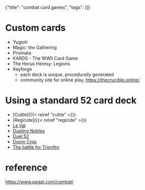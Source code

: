 {"title": "combat card games", "tags": []}

# Custom cards
* Yugioh
* Magic: the Gathering
* Prismata
* KARDS - The WWII Card Game
* The Horus Heresy: Legions
* Keyforge
  * each deck is unique, procedurally generated
  * community site for online play, https://thecrucible.online/

# Using a standard 52 card deck
* [Cuttle]({{< relref "cuttle" >}})
* [Regicide]({{< relref "regicide" >}})
* [Le Val](https://levaldesetoiles.fr/)
* [Dueling Nobles](https://boardgamegeek.com/boardgame/14715/dueling-nobles)
* [Duel 52](http://juddmadden.com/duel52/index.html)
* [Doom Crop](http://www.doomcrop.com/)
* [The battle for Trionfey](http://www.fan-o.com/instructions.html)

# reference
https://www.pagat.com/combat/

